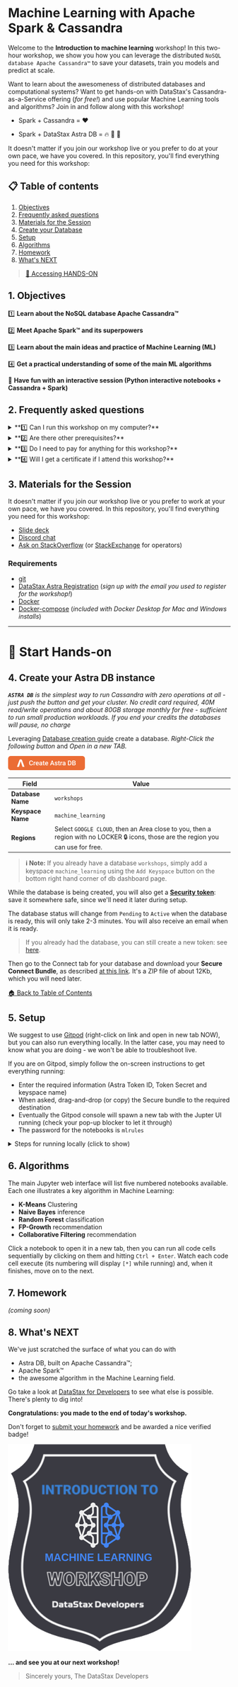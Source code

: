 
# Machine Learning with Apache Spark & Cassandra

Welcome to the **Introduction to machine learning** workshop! In this two-hour workshop, we show you how you can leverage the distributed `NoSQL database Apache Cassandra™` to save your datasets, train you models and predict at scale.

Want to learn about the awesomeness of distributed databases and computational systems?
Want to get hands-on with DataStax's Cassandra-as-a-Service offering (_for free!_) and use popular Machine Learning tools and algorithms?
Join in and follow along with this workshop!

- Spark + Cassandra = :heart:

- Spark + DataStax Astra DB = :fire: :rocket: :stars:

It doesn't matter if you join our workshop live or you prefer to do at your own pace, we have you covered. In this repository, you'll find everything you need for this workshop:

## 📋 Table of contents

1. [Objectives](#1-objectives)
2. [Frequently asked questions](#2-frequently-asked-questions)
3. [Materials for the Session](#3-materials-for-the-session)
4. [Create your Database](#4-create-your-astra-db-instance)
5. [Setup](#5-setup)
6. [Algorithms](#6-algorithms)
7. [Homework](#7-homework)
8. [What's NEXT](#8-whats-next)

> [🔖 Accessing HANDS-ON](#-start-hands-on)

## 1. Objectives

1️⃣ **Learn about the NoSQL database Apache Cassandra™**

2️⃣ **Meet Apache Spark™ and its superpowers**

3️⃣ **Learn about the main ideas and practice of Machine Learning (ML)**

4️⃣ **Get a practical understanding of some of the main ML algorithms**

🚀 **Have fun with an interactive session (Python interactive notebooks + Cassandra + Spark)**

## 2. Frequently asked questions

<details>
<summary>**1️⃣ Can I run this workshop on my computer?**</summary>
There is nothing preventing you from running the workshop on your own machine. If you do so, you will need: `git`, `docker`, `docker-compose`.

In this readme, we try to provide instructions for local development as well - but keep in mind that the main focus is development on Gitpod, hence **we can't guarantee live support** about local development in order to keep on track with the schedule. However, we will do our best to give you the info you need to succeed.
</details>

<details>
<summary>**2️⃣ Are there other prerequisites?**</summary>
You will need enough *real estate* on screen, we will ask you to open a few windows and it would not fit on mobiles (tablets should be OK).

You will need an Astra account: don't worry, we'll work through that in the following.
</details>

<details>
<summary>**3️⃣ Do I need to pay for anything for this workshop?**</summary>
**No.** All tools and services we provide here are FREE. FREE not only during the session but also afterwards.
</details>

<details>
<summary>**4️⃣ Will I get a certificate if I attend this workshop?**</summary>
Attending the session is not enough. You need to complete the [homework detailed below](#7-homework)
and you will get a nice badge that you can share on linkedin or anywhere else
_(the badge conforms to the "open badge" specifications)_.
</details>

## 3. Materials for the Session

It doesn't matter if you join our workshop live or you prefer to work at your own pace,
we have you covered. In this repository, you'll find everything you need for this workshop:

- [Slide deck](/slides/slides.pdf)
- [Discord chat](https://dtsx.io/discord)
- [Ask on StackOverflow](https://stackoverflow.com/questions/ask?tags=cassandra) (or [StackExchange](https://dba.stackexchange.com/questions/ask?tags=cassandra) for operators)

### Requirements

* [git](https://git-scm.com/book/en/v2/Getting-Started-Installing-Git)
* [DataStax Astra Registration](http://astra.datastax.com) (_sign up with the email you used to register for the workshop!_)
* [Docker](https://www.docker.com/products/docker-desktop)
* [Docker-compose](https://docs.docker.com/compose/install/) (_included with Docker Desktop for Mac and Windows installs_)

----

# 🏁 Start Hands-on

## 4. Create your Astra DB instance

_**`ASTRA DB`** is the simplest way to run Cassandra with zero operations at all - just push the button and get your cluster. No credit card required, 40M read/write operations and about 80GB storage monthly for free - sufficient to run small production workloads. If you end your credits the databases will pause, no charge_

Leveraging [Database creation guide](https://awesome-astra.github.io/docs/pages/astra/create-instance/#c-procedure) create a database. *Right-Click the following button* and *Open in a new TAB.*

<a href="https://astra.dev/8-31"><img src="images/create_astra_db_button.png?raw=true" /></a>

|Field|Value|
|---|---|
|**Database Name**| `workshops`|
|**Keyspace Name**| `machine_learning`|
|**Regions**| Select `GOOGLE CLOUD`, then an Area close to you, then a region with no LOCKER 🔒 icons, those are the region you can use for free.   |

> **ℹ️ Note:** If you already have a database `workshops`, simply add a keyspace `machine_learning` using the `Add Keyspace` button on the bottom right hand corner of db dashboard page.

While the database is being created, you will also get a
[**Security token**](https://awesome-astra.github.io/docs/pages/astra/create-token/#b-prerequisites):
save it somewhere safe, since we'll need it later during setup.

The database status will change from `Pending` to `Active` when the database is ready, this will only take 2-3 minutes. You will also receive an email when it is ready.

> If you already had the database, you can still create a new token: see [here](https://awesome-astra.github.io/docs/pages/astra/create-token/#b-prerequisites).

Then go to the Connect tab for your database and download your **Secure Connect Bundle**, as described [at this link](https://awesome-astra.github.io/docs/pages/astra/download-scb/). It's a ZIP file of about 12Kb, which you will need later.

[🏠 Back to Table of Contents](#-table-of-content)

## 5. Setup

We suggest to use [Gitpod](https://gitpod.io/#https://github.com/datastaxdevs/workshop-introduction-to-machine-learning/tree/stefano) (right-click on link and open in new tab NOW), but you can also run everything locally.
In the latter case, you may need to know what you are doing - we won't be able to troubleshoot live.

If you are on Gitpod, simply follow the on-screen instructions to get everything running:

- Enter the required information (Astra Token ID, Token Secret and keyspace name)
- When asked, drag-and-drop (or copy) the Secure bundle to the required destination
- Eventually the Gitpod console will spawn a new tab with the Jupter UI running (check your pop-up blocker to let it through)
- The password for the notebooks is `mlrules`

<details><summary>Steps for running locally (click to show)</summary>

- Clone the repo, `cd` into it and launch `./init_tools.sh` (to get the required tools ready and `docker-compose` up and running).
- Once that is finished, launch `./setup.sh` and follow the instructions.

> You may need to use some custom IP instead of `localhost` if you
> use docker-for-mac, docker-for-windows or similar installation.

> _Known Issue_: in some cases executing the exercises may lead to memory issues, especially
> on weaker or non-Linux machines due to docker limitations on memory. If you have any
> issues with exercises after the first few, try to clean up and start again
> `docker-compose kill && docker-compose down && docker-compose up -d`.
> You may need to repeat steps of the notebook you were working on.

</details>

## 6. Algorithms

The main Jupyter web interface will list five numbered notebooks available.
Each one illustrates a key algorithm in Machine Learning:

- **K-Means** Clustering
- **Naive Bayes** inference
- **Random Forest** classification
- **FP-Growth** recommendation
- **Collaborative Filtering** recommendation

Click a notebook to open it in a new tab, then you can run all code cells
sequentially by clicking on them and hitting `Ctrl + Enter`.
Watch each code cell execute (its numbering will display `[*]` while running)
and, when it finishes, move on to the next.

## 7. Homework

_(coming soon)_

## 8. What's NEXT

We've just scratched the surface of what you can do with
- Astra DB, built on Apache Cassandra™;
- Apache Spark™
- the awesome algorithm in the Machine Learning field.

Go take a look at [DataStax for Developers](https://www.datastax.com/dev) to see what else is possible.
There's plenty to dig into!

**Congratulations: you made to the end of today's workshop.**

Don't forget to [submit your homework](#7-homework) and be awarded a nice verified badge!

![Badge](images/intro-ml-badge.png)

**... and see you at our next workshop!**

> Sincerely yours, The DataStax Developers
